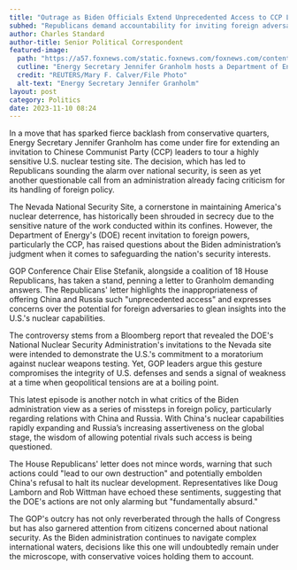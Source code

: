 ```yaml
---
title: "Outrage as Biden Officials Extend Unprecedented Access to CCP Leaders"
subhed: "Republicans demand accountability for inviting foreign adversaries to sensitive U.S. nuclear site."
author: Charles Standard
author-title: Senior Political Correspondent
featured-image: 
  path: "https://a57.foxnews.com/static.foxnews.com/foxnews.com/content/uploads/2023/01/720/405/ENERGY.jpg?ve=1&tl=1"
  cutline: "Energy Secretary Jennifer Granholm hosts a Department of Energy news conference"
  credit: "REUTERS/Mary F. Calver/File Photo"
  alt-text: "Energy Secretary Jennifer Granholm"
layout: post
category: Politics
date: 2023-11-10 08:24
---
```


In a move that has sparked fierce backlash from conservative quarters, Energy Secretary Jennifer Granholm has come under fire for extending an invitation to Chinese Communist Party (CCP) leaders to tour a highly sensitive U.S. nuclear testing site. The decision, which has led to Republicans sounding the alarm over national security, is seen as yet another questionable call from an administration already facing criticism for its handling of foreign policy.

The Nevada National Security Site, a cornerstone in maintaining America's nuclear deterrence, has historically been shrouded in secrecy due to the sensitive nature of the work conducted within its confines. However, the Department of Energy's (DOE) recent invitation to foreign powers, particularly the CCP, has raised questions about the Biden administration’s judgment when it comes to safeguarding the nation's security interests.

GOP Conference Chair Elise Stefanik, alongside a coalition of 18 House Republicans, has taken a stand, penning a letter to Granholm demanding answers. The Republicans' letter highlights the inappropriateness of offering China and Russia such "unprecedented access" and expresses concerns over the potential for foreign adversaries to glean insights into the U.S.'s nuclear capabilities.

The controversy stems from a Bloomberg report that revealed the DOE's National Nuclear Security Administration's invitations to the Nevada site were intended to demonstrate the U.S.'s commitment to a moratorium against nuclear weapons testing. Yet, GOP leaders argue this gesture compromises the integrity of U.S. defenses and sends a signal of weakness at a time when geopolitical tensions are at a boiling point.

This latest episode is another notch in what critics of the Biden administration view as a series of missteps in foreign policy, particularly regarding relations with China and Russia. With China's nuclear capabilities rapidly expanding and Russia’s increasing assertiveness on the global stage, the wisdom of allowing potential rivals such access is being questioned.

The House Republicans' letter does not mince words, warning that such actions could "lead to our own destruction" and potentially embolden China's refusal to halt its nuclear development. Representatives like Doug Lamborn and Rob Wittman have echoed these sentiments, suggesting that the DOE's actions are not only alarming but "fundamentally absurd."

The GOP's outcry has not only reverberated through the halls of Congress but has also garnered attention from citizens concerned about national security. As the Biden administration continues to navigate complex international waters, decisions like this one will undoubtedly remain under the microscope, with conservative voices holding them to account.